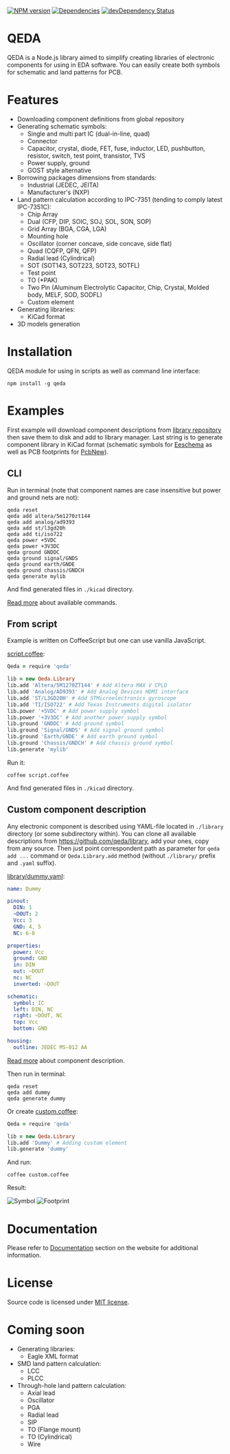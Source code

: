 [![NPM version](http://img.shields.io/npm/v/qeda.svg)](https://npmjs.org/package/qeda)
[![Dependencies](https://david-dm.org/qeda/qeda.svg)](https://david-dm.org/qeda/qeda)
[![devDependency Status](https://david-dm.org/qeda/qeda/dev-status.svg)](https://david-dm.org/qeda/qeda#info=devDependencies)

QEDA
====

QEDA is a Node.js library aimed to simplify creating libraries of electronic components for using in EDA software. You can easily create both symbols for schematic and land patterns for PCB.

Features
========

* Downloading component definitions from global repository
* Generating schematic symbols:
  - Single and multi part IC (dual-in-line, quad)
  - Connector
  - Capacitor, crystal, diode, FET, fuse, inductor, LED, pushbutton, resistor, switch, test point, transistor, TVS
  - Power supply, ground
  - GOST style alternative
* Borrowing packages dimensions from standards:
  - Industrial (JEDEC, JEITA)
  - Manufacturer's (NXP)
* Land pattern calculation according to IPC-7351 (tending to comply latest IPC-7351C):
  - Chip Array
  - Dual (CFP, DIP, SOIC, SOJ, SOL, SON, SOP)
  - Grid Array (BGA, CGA, LGA)
  - Mounting hole
  - Oscillator (corner concave, side concave, side flat)
  - Quad (CQFP, QFN, QFP)
  - Radial lead (Cylindrical)
  - SOT (SOT143, SOT223, SOT23, SOTFL)
  - Test point
  - TO (\*PAK)
  - Two Pin (Aluminum Electrolytic Capacitor, Chip, Crystal, Molded body, MELF, SOD, SODFL)
  - Custom element
* Generating libraries:
  - KiCad format
* 3D models generation

Installation
============

QEDA module for using in scripts as well as command line interface:

    npm install -g qeda

Examples
========

First example will download component descriptions from [library repository](https://github.com/qeda/library/) then save them to disk and add to library manager. Last string is to generate component library in KiCad format (schematic symbols for [Eeschema](http://kicad-pcb.org/discover/eeschema/) as well as PCB footprints for [PcbNew](http://kicad-pcb.org/discover/pcbnew/)).

CLI
---

Run in terminal (note that component names are case insensitive but power and ground nets are not):

```
qeda reset
qeda add altera/5m1270zt144
qeda add analog/ad9393
qeda add st/l3gd20h
qeda add ti/iso722
qeda power +5VDC
qeda power +3V3DC
qeda ground GNDDC
qeda ground signal/GNDS
qeda ground earth/GNDE
qeda ground chassis/GNDCH
qeda generate mylib
```
And find generated files in `./kicad` directory.

[Read more](http://qeda.org/doc/qeda/utility/) about available commands.

From script
-----------

Example is written on CoffeeScript but one can use vanilla JavaScript.

[script.coffee](./examples/script/script.coffee):

```coffeescript
Qeda = require 'qeda'

lib = new Qeda.Library
lib.add 'Altera/5M1270ZT144' # Add Altera MAX V CPLD
lib.add 'Analog/AD9393' # Add Analog Devices HDMI interface
lib.add 'ST/L3GD20H' # Add STMicroelectronics gyroscope
lib.add 'TI/ISO722' # Add Texas Instruments digital isolator
lib.power '+5VDC' # Add power supply symbol
lib.power '+3V3DC' # Add another power supply symbol
lib.ground 'GNDDC' # Add ground symbol
lib.ground 'Signal/GNDS' # Add signal ground symbol
lib.ground 'Earth/GNDE' # Add earth ground symbol
lib.ground 'Chassis/GNDCH' # Add chassis ground symbol
lib.generate 'mylib'
```

Run it:

    coffee script.coffee

And find generated files in `./kicad` directory.

Custom component description
----------------------------

Any electronic component is described using YAML-file located in `./library` directory (or some subdirectory within). You can clone all available descriptions from <https://github.com/qeda/library>, add your ones, copy from any source. Then just point correspondent path as parameter for `qeda add ...` command or `Qeda.Library.add` method (without `./library/` prefix and `.yaml` suffix).

[library/dummy.yaml](./examples/custom/library/dummy.yaml):

```yaml
name: Dummy

pinout:
  DIN: 1
  ~DOUT: 2
  Vcc: 3
  GND: 4, 5
  NC: 6-8

properties:
  power: Vcc
  ground: GND
  in: DIN
  out: ~DOUT
  nc: NC
  inverted: ~DOUT

schematic:
  symbol: IC
  left: DIN, NC
  right: ~DOUT, NC
  top: Vcc
  bottom: GND

housing:
  outline: JEDEC MS-012 AA
```

[Read more](http://qeda.org/doc/qeda/component/) about component description.  

Then run in terminal:

```
qeda reset
qeda add dummy
qeda generate dummy
```
Or create [custom.coffee](./examples/custom/custom.coffee):

```coffeescript
Qeda = require 'qeda'

lib = new Qeda.Library
lib.add 'Dummy' # Adding custom element
lib.generate 'dummy'
```

And run:

    coffee custom.coffee

Result:

![Symbol](./doc/images/dummy.png)
![Footprint](./doc/images/soic.png)

Documentation
=============

Please refer to [Documentation](http://doc.qeda.org/) section on the website for additional information.

License
=======

Source code is licensed under [MIT license](./LICENSE).

Coming soon
===========

* Generating libraries:
  - Eagle XML format
* SMD land pattern calculation:
  - LCC
  - PLCC
* Through-hole land pattern calculation:
  - Axial lead
  - Oscillator
  - PGA
  - Radial lead
  - SIP
  - TO (Flange mount)
  - TO (Cylindrical)
  - Wire
